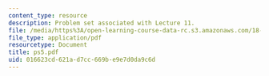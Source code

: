 ```yaml
---
content_type: resource
description: Problem set associated with Lecture 11.
file: /media/https%3A/open-learning-course-data-rc.s3.amazonaws.com/18-725-algebraic-geometry-fall-2003/016623cd621ad7cc669be9e7d0da9c6d_ps5.pdf
file_type: application/pdf
resourcetype: Document
title: ps5.pdf
uid: 016623cd-621a-d7cc-669b-e9e7d0da9c6d
---
```

